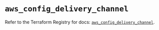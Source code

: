 # `aws_config_delivery_channel`

Refer to the Terraform Registry for docs: [`aws_config_delivery_channel`](https://registry.terraform.io/providers/hashicorp/aws/5.100.0/docs/resources/config_delivery_channel).
